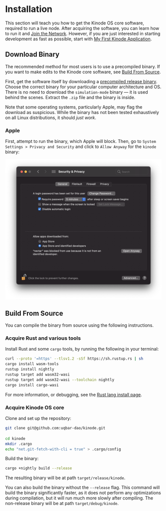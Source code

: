 # Installation

This section will teach you how to get the Kinode OS core software, required to run a live node.
After acquiring the software, you can learn how to run it and [Join the Network](./login.md).
However, if you are just interested in starting development as fast as possible, start with [My First Kinode Application](./my_first_app/chapter_1.md).

## Download Binary

The recommended method for most users is to use a precompiled binary.
If you want to make edits to the Kinode core software, see [Build From Source](#build-from-source).

First, get the software itself by downloading a [precompiled release binary](https://github.com/uqbar-dao/kinode/releases).
Choose the correct binary for your particular computer architecture and OS. 
There is no need to download the `simulation-mode` binary — it is used behind the scenes. 
Extract the `.zip` file and the binary is inside.

Note that some operating systems, particularly Apple, may flag the download as suspicious.
While the binary has not been tested exhaustively on all Linux distributions, it should *just work*.

### Apple

First, attempt to run the binary, which Apple will block.
Then, go to `System Settings > Privacy and Security` and click to `Allow Anyway` for the `kinode` binary:

![Apple unknown developer](./assets/apple-unknown-developer.png)

## Build From Source

You can compile the binary from source using the following instructions.

### Acquire Rust and various tools

Install Rust and some `cargo` tools, by running the following in your terminal:

```bash
curl --proto '=https' --tlsv1.2 -sSf https://sh.rustup.rs | sh
cargo install wasm-tools
rustup install nightly
rustup target add wasm32-wasi
rustup target add wasm32-wasi --toolchain nightly
cargo install cargo-wasi
```

For more information, or debugging, see the [Rust lang install page](https://www.rust-lang.org/tools/install).

### Acquire Kinode OS core

Clone and set up the repository:

```bash
git clone git@github.com:uqbar-dao/kinode.git

cd kinode
mkdir .cargo
echo "net.git-fetch-with-cli = true" > .cargo/config
```

Build the binary:

```bash
cargo +nightly build --release
```

The resulting binary will be at path `target/release/kinode`.

You can also build the binary without the `--release` flag.
This command will build the binary significantly faster, as it does not perform any optimizations during compilation, but it will run much more slowly after compiling.
The non-release binary will be at path `target/debug/kinode`.
